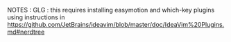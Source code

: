 NOTES : GLG : this requires installing easymotion and which-key plugins using instructions in https://github.com/JetBrains/ideavim/blob/master/doc/IdeaVim%20Plugins.md#nerdtree
